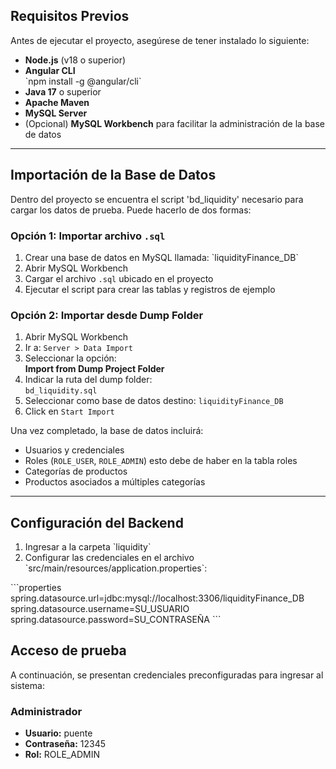 ## Requisitos Previos

Antes de ejecutar el proyecto, asegúrese de tener instalado lo siguiente:

- **Node.js** (v18 o superior)
- **Angular CLI**  
  \`npm install -g @angular/cli\`
- **Java 17** o superior
- **Apache Maven**
- **MySQL Server**
- (Opcional) **MySQL Workbench** para facilitar la administración de la base de datos

---

## Importación de la Base de Datos

Dentro del proyecto se encuentra el script 'bd_liquidity' necesario para cargar los datos de prueba. Puede hacerlo de dos formas:

### Opción 1: Importar archivo `.sql`

1. Crear una base de datos en MySQL llamada: \`liquidityFinance_DB\`
2. Abrir MySQL Workbench
3. Cargar el archivo `.sql` ubicado en el proyecto
4. Ejecutar el script para crear las tablas y registros de ejemplo

### Opción 2: Importar desde Dump Folder

1. Abrir MySQL Workbench
2. Ir a: `Server > Data Import`
3. Seleccionar la opción:  
   **Import from Dump Project Folder**
4. Indicar la ruta del dump folder:  
   `bd_liquidity.sql`
5. Seleccionar como base de datos destino: `liquidityFinance_DB`
6. Click en `Start Import`

Una vez completado, la base de datos incluirá:

- Usuarios y credenciales
- Roles (`ROLE_USER`, `ROLE_ADMIN`) esto debe de haber en la tabla roles
- Categorías de productos
- Productos asociados a múltiples categorías

---

## Configuración del Backend

1. Ingresar a la carpeta \`liquidity\`
2. Configurar las credenciales en el archivo \`src/main/resources/application.properties\`:

\`\`\`properties
spring.datasource.url=jdbc:mysql://localhost:3306/liquidityFinance_DB
spring.datasource.username=SU_USUARIO
spring.datasource.password=SU_CONTRASEÑA
\`\`\`

## Acceso de prueba

A continuación, se presentan credenciales preconfiguradas para ingresar al sistema:

### Administrador

- **Usuario:** puente  
- **Contraseña:** 12345  
- **Rol:** ROLE_ADMIN
